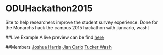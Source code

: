 # ODUHackathon2015
Site to help researchers improve the student survey experience.  Done for the Monarchs hack the campus 2015 hackathon with jiancarlo, washt

##Live Example
A live preview can be find [here](http://oduhackathon.meteor.com)

##Members
[Joshua Harris](https://github.com/joshuajharris, "Joshua's Github")
[Jian Carlo](https://github.com/jiancarlo, "Jian's Github")
[Tucker Wash](https://github.com/washt, "Tucker's Github")
